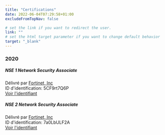```yaml
---
title: "Certifications"
date: 2022-06-04T07:29:58+01:00
excludeFromTopNav: false

# set the link if you want to redirect the user.
link: ""
# set the html target parameter if you want to change default behavior
target: "_blank"
---
```

### 2020
##### NSE 1 Network Security Associate
Délivré par [Fortinet, Inc](https://training.fortinet.com/)\
ID d'identification: 5CF9rt7Q6P\
[Voir l'identifiant](https://training.fortinet.com/mod/customcert/verify_certificate.php)

##### NSE 2 Network Security Associate
Délivré par [Fortinet, Inc](https://training.fortinet.com/)\
ID d'identification: 7a0LbULF2A\
[Voir l'identifiant](https://training.fortinet.com/mod/customcert/verify_certificate.php)